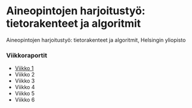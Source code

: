 # Aineopintojen harjoitustyö: tietorakenteet ja algoritmit
Aineopintojen harjoitustyö: tietorakenteet ja algoritmit, Helsingin yliopisto

### Viikkoraportit
- [Viikko 1](docs/w1.md)
- Viikko 2
- Viikko 3
- Viikko 4
- Viikko 5
- Viikko 6
